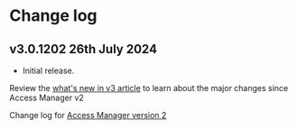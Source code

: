 # Change log

## v3.0.1202 26th July 2024
- Initial release.

Review the [what's new in v3 article](./whats-new.md) to learn about the major changes since Access Manager v2

Change log for [Access Manager version 2](https://docs.lithnet.io/ams/v2.0/change-log)